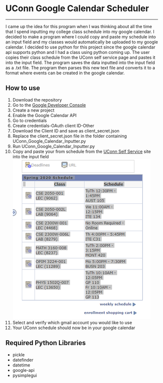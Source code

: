 # UConn Google Calendar Scheduler
---
I came up the idea for this program when I was thinking about all the time that I spend inputting my college class schedule into my google calendar. I decided to make a program where I could copy and paste my schedule into an input field and my classes would automatically be uploaded to my google calendar. I decided to use python for this project since the google calendar api supports python and I had a class using python coming up. The user copies their class schedule from the UConn self service page and pastes it into the input field. The program saves the data inputted into the input field as a .txt file. The program then parses this new text file and converts it to a format where events can be created in the google calendar.
## How to use
1. Download the repository
2. Go to the [Google Developer Console](https://console.developers.google.com/)
3. Create a new project 
4. Enable the Google Calendar API
5. Go to credentials
6. Create credentials-OAuth client ID-Other
7. Download the Client ID and save as client_secret.json
8. Replace the client_secret.json file in the folder containing UConn_Google_Calendar_Inputter.py
9. Run UConn_Google_Calendar_Inputter.py
10. Copy and paste your from schedule from the [UConn Self Service](https://studentadmin.uconn.edu/) site into the input field 
![Image of Schedule](ScheduleImage.PNG)
11. Select and verify which gmail account you would like to use
12. Your UConn schedule should now be in your google calendar
## Required Python Libraries
- pickle
- datefinder
- datetime
- google-api
- pysimplegui
